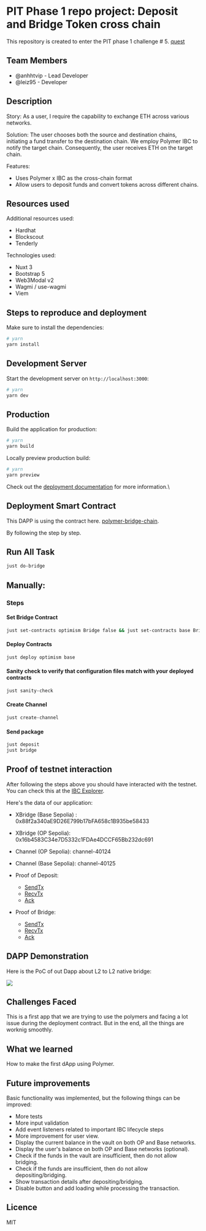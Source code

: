 # PIT Phase 1 repo project: Deposit and Bridge Token cross chain

This repository is created to enter the PIT phase 1 challenge # 5. [quest](https://github.com/polymerdevs/Quest-Into-The-Polyverse-Phase-1/issues/5)

## Team Members

- @anhhtvip - Lead Developer
- @leiz95 - Developer

## Description

Story: As a user, I require the capability to exchange ETH across various networks.

Solution: The user chooses both the source and destination chains, initiating a fund transfer to the destination chain. We employ Polymer IBC to notify the target chain. Consequently, the user receives ETH on the target chain.

Features:

- Uses Polymer x IBC as the cross-chain format
- Allow users to deposit funds and convert tokens across different chains.

## Resources used

Additional resources used:
- Hardhat
- Blockscout
- Tenderly

Technologies used:

- Nuxt 3
- Bootstrap 5
- Web3Modal v2
- Wagmi / use-wagmi
- Viem

## Steps to reproduce and deployment

Make sure to install the dependencies:

```bash
# yarn
yarn install
```

## Development Server

Start the development server on `http://localhost:3000`:

```bash
# yarn
yarn dev
```

## Production

Build the application for production:

```bash
# yarn
yarn build
```

Locally preview production build:

```bash
# yarn
yarn preview
```

Check out the [deployment documentation](https://nuxt.com/docs/getting-started/deployment) for more information.\
## Deployment Smart Contract

This DAPP is using the contract here. [polymer-bridge-chain](https://github.com/anhhtvip/polymer-bridge-contract/tree/main). 

By following the step by step.

## Run All Task

```bash
just do-bridge
```
## Manually: 
### Steps

#### Set Bridge Contract

```bash
just set-contracts optimism Bridge false && just set-contracts base Bridge false
```

#### Deploy Contracts

```bash
just deploy optimism base
```

#### Sanity check to verify that configuration files match with your deployed contracts

```bash
just sanity-check
```

#### Create Channel

```bash
just create-channel
```

#### Send package

```bash
just deposit
just bridge
```


## Proof of testnet interaction

After following the steps above you should have interacted with the testnet. You can check this at the [IBC Explorer](https://sepolia.polymer.zone/packets).

Here's the data of our application:

- XBridge (Base Sepolia) : 0x88f2a340aE9D26E799b17bFA658c1B935be58433
- XBridge (OP Sepolia): 0x16b4583C34e7D5332c1FDAe4DCCF65Bb232dc691
- Channel (OP Sepolia): channel-40124
- Channel (Base Sepolia): channel-40125

- Proof of Deposit:

    - [SendTx](https://base-sepolia.blockscout.com/tx/0x19d5be71f66336d265e158d5dd6766b5bd5a7cfc557cc35bb41c30824ef8529c)
    - [RecvTx](https://optimism-sepolia.blockscout.com/tx/0x52d400a9fda6f97d9901ccfb5e5d9828730edf544d0569c52b99ad8b944aca7c)
    - [Ack](https://base-sepolia.blockscout.com/tx/0xf584bb8e07f0b62f4d1d7315b826f40784a2aea10951d46979a68fdfb337e9f5)

- Proof of Bridge:
    - [SendTx](https://optimism-sepolia.blockscout.com/tx/0x9a11c31ee3fd0ce7a659571fb447f53d19f9b82b333a27a47ee920642e76c496)
    - [RecvTx](https://base-sepolia.blockscout.com/tx/0x67716ea85626f05408912acd82ca97d5e6dc4779111f9a20bd9c71ecf1b80046)
    - [Ack](https://optimism-sepolia.blockscout.com/tx/0x9016774c41109290205763ef9473d3a410f503f128fcdfbaa43d2c6cf7c9e66d)

## DAPP Demonstration
Here is the PoC of out Dapp about L2 to L2 native bridge: 

[![](https://i9.ytimg.com/vi_webp/ZHLzDZLNSLM/mq1.webp?sqp=CJCRwLAG-oaymwEmCMACELQB8quKqQMa8AEB-AH-CYAC0AWKAgwIABABGDUgZChyMA8=&rs=AOn4CLBqvPMDmA2hGWhdhMUpwCGpxFkiDg)]([https://youtu.be/dQw4w9WgXcQ](https://www.youtube.com/watch?v=ZHLzDZLNSLM))


## Challenges Faced

This is a first app that we are trying to use the polymers and facing a lot issue during the deployment contract. But in the end, all the things are worknig smoothly.

## What we learned

How to make the first dApp using Polymer.

## Future improvements

Basic functionality was implemented, but the following things can be improved:

- More tests
- More input validation
- Add event listeners related to important IBC lifecycle steps
- More improvement for user view.
- Display the current balance in the vault on both OP and Base networks.
- Display the user's balance on both OP and Base networks (optional).
- Check if the funds in the vault are insufficient, then do not allow bridging.
- Check if the funds are insufficient, then do not allow depositing/bridging.
- Show transaction details after depositing/bridging.
- Disable button and add loading while processing the transaction.


## Licence

MIT
